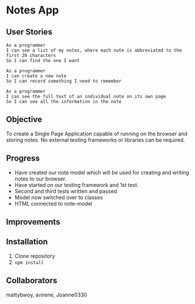 # Notes App

## User Stories

```
As a programmer
I can see a list of my notes, where each note is abbreviated to the first 20 characters
So I can find the one I want

As a programmer
I can create a new note
So I can record something I need to remember

As a programmer
I can see the full text of an individual note on its own page
So I can see all the information in the note

```

## Objective
To create a Single Page Application capable of running on the browser and storing notes. No external testing frameworks or libraries can be required.

## Progress 
- Have created our note model which will be used for creating and writing notes to our browser.
- Have started on our testing framework and 1st test.
- Second and third tests written and passed
- Model now switched over to classes
- HTML connected to note-model

## Improvements

## Installation
1. Clone repository
2. ```npm install```

## Collaborators
mattybwoy, avirene, Joanne0330
